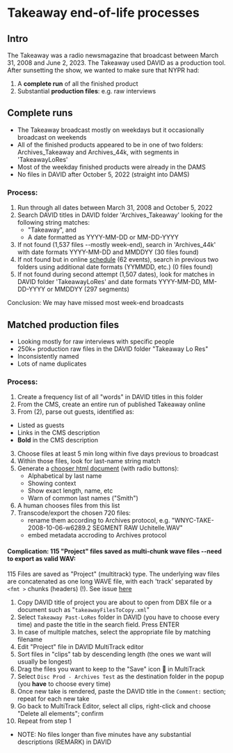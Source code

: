 # Takeaway end-of-life processes
## Intro
The Takeaway was a radio newsmagazine that broadcast between March 31, 2008 and June 2, 2023. 
The Takeaway used DAVID as a production tool.
After sunsetting the show, we wanted to make sure that NYPR had:
1. A **complete run** of all the finished product
2. Substantial **production files**: e.g. raw interviews
## Complete runs
- The Takeaway broadcast mostly on weekdays but it occasionally broadcast on weekends
- All of the finished products appeared to be in one of two folders: Archives_Takeaway and Archives_44k, with segments in 'TakeawayLoRes'
- Most of the weekday finished products were already in the DAMS
- No files in DAVID after October 5, 2022 (straight into DAMS)

### Process:
1. Run through all dates between March 31, 2008 and October 5, 2022
2. Search DAVID titles in DAVID folder 'Archives_Takeaway' looking for the following string matches:
    - "Takeaway", and
    - A date formatted as YYYY-MM-DD or MM-DD-YYYY
3. If not found (1,537 files --mostly week-end), search in 'Archives_44k' with date formats YYYY-MM-DD and MMDDYY (30 files found)
4. If not found but in online [schedule](https://www.wnyc.org/schedule/2023/oct/31/) (62 events), search in previous two folders using additional date formats (YYMMDD, etc.) (0 files found)
5. If not found during second attempt (1,507 dates), look for matches in DAVID folder 'TakeawayLoRes' and date formats YYYY-MM-DD, MM-DD-YYYY or MMDDYY (297 segments)

Conclusion: We may have missed most week-end broadcasts

## Matched production files
- Looking mostly for raw interviews with specific people
- 250k+ production raw files in the DAVID folder "Takeaway Lo Res" 
- Inconsistently named
- Lots of name duplicates

### Process:
1. Create a frequency list of all "words" in DAVID titles in this folder
2. From the CMS, create an entire run of published Takeaway online
3. From (2), parse out guests, identified as:
  - Listed as guests
  - Links in the CMS description
  - **Bold** in the CMS description
3. Choose files at least 5 min long within five days previous to broadcast
4. Within those files, look for last-name string match
5. Generate a [chooser html document](https://marcossueiro.github.io/takeawayChoose/) (with radio buttons):
    - Alphabetical by last name
    - Showing context
    - Show exact length, name, etc
    - Warn of common last names ("Smith")
6. A human chooses files from this list
7. Transcode/export the chosen 720 files:
    - rename them according to Archives protocol, e.g. "WNYC-TAKE-2008-10-06-w6289.2 SEGMENT RAW Uchitelle.WAV"
    - embed metadata accroding to Archives protocol


#### Complication: 115 "Project" files saved as multi-chunk wave files --need to export as valid WAV:
115 Files are saved as "Project" (multitrack) type. The underlying wav files are concatenated as one long WAVE file, with each 'track' separated by `<fmt >` chunks (headers) (!). See issue [here](https://github.com/MediaArea/BWFMetaEdit/issues/264)
  1. Copy DAVID title of project you are about to open from DBX file or a document such as "`takeawayFilesToCopy.xml`"
  2. Select `Takeaway Past-LoRes` folder in DAVID (you have to choose every time) and paste the title in the search field. Press ENTER
  3. In case of multiple matches, select the appropriate file by matching filename
  4. Edit "Project" file in DAVID MultiTrack editor
  5. Sort files in "clips" tab by descending length (the ones we want will usually be longest)
  6. Drag the files you want to keep to the "Save" icon 💾 in MultiTrack
  7. Select `Disc Prod - Archives Test` as the destination folder in the popup (you **have** to choose every time)
  8. Once new take is rendered, paste the DAVID title in the `Comment:` section; repeat for each new take
  9. Go back to MultiTrack Editor, select all clips, right-click and choose "Delete all elements"; confirm
  10. Repeat from step 1

- NOTE: No files longer than five minutes have any substantial descriptions (REMARK) in DAVID
 



